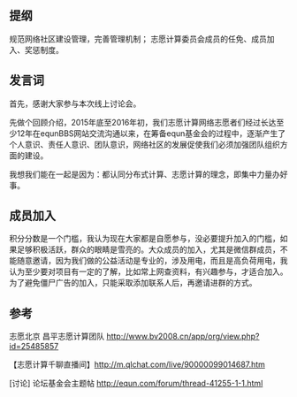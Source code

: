 提纲
---
规范网络社区建设管理，完善管理机制；
志愿计算委员会成员的任免、成员加入、奖惩制度。

发言词
---
首先，感谢大家参与本次线上讨论会。

先做个回顾介绍，2015年底至2016年初，我们志愿计算网络志愿者们经过长达至少12年在equnBBS网站交流沟通以来，在筹备equn基金会的过程中，逐渐产生了个人意识、责任人意识、团队意识，网络社区的发展促使我们必须加强团队组织方面的建设。

我想我们能在一起是因为：都认同分布式计算、志愿计算的理念，即集中力量办好事。

成员加入
---
积分分数是一个门槛，我认为现在大家都是自愿参与，没必要提升加入的门槛，如果足够积极活跃，群众的眼睛是雪亮的。大众成员的加入，尤其是微信群成员，不能随意邀请，因为我们做的公益活动是专业的，涉及用电，而且是高负荷用电，我认为至少要对项目有一定的了解，比如常上网查资料，有兴趣参与，才适合加入。为了避免僵尸广告的加入，只能采取添加联系人后，再邀请进群的方式。



参考
---
志愿北京 昌平志愿计算团队 http://www.bv2008.cn/app/org/view.php?id=25485857

【志愿计算千聊直播间】http://m.qlchat.com/live/90000099014687.htm

[讨论] 论坛基金会主题帖 http://equn.com/forum/thread-41255-1-1.html
